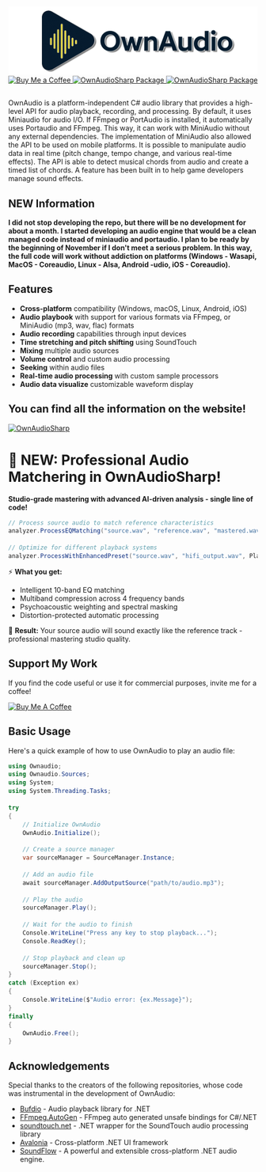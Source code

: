 ﻿<div align="center">
  <img src="Ownaudiologo.png" alt="Logo" width="600"/>
</div>

<a href="https://www.buymeacoffee.com/ModernMube">
  <img src="https://img.shields.io/badge/Support-Buy%20Me%20A%20Coffee-orange" alt="Buy Me a Coffee">
</a>

<a href="https://www.nuget.org/packages/OwnAudioSharp">
  <img src="https://img.shields.io/badge/Nuget-OwnAudioSharp%20Nuget%20Package-blue" alt="OwnAudioSharp Package">
</a>

<a href="https://github.com/ModernMube/OwnAudioSharpDemo">
  <img src="https://img.shields.io/badge/Sample-OwnAudioSharp%20Demo%20Application-darkgreen" alt="OwnAudioSharp Package">
</a>

##

OwnAudio is a platform-independent C# audio library that provides a high-level API for audio playback, recording, and processing. By default, it uses Miniaudio for audio I/O. If FFmpeg or PortAudio is installed, it automatically uses Portaudio and FFmpeg. This way, it can work with MiniAudio without any external dependencies. The implementation of MiniAudio also allowed the API to be used on mobile platforms. It is possible to manipulate audio data in real time (pitch change, tempo change, and various real-time effects). The API is able to detect musical chords from audio and create a timed list of chords. A feature has been built in to help game developers manage sound effects.

## NEW Information

**I did not stop developing the repo, but there will be no development for about a month. I started developing an audio engine that would be a clean managed code instead of miniaudio and portaudio. I plan to be ready by the beginning of November if I don't meet a serious problem. In this way, the full code will work without addiction on platforms (Windows - Wasapi, MacOS - Coreaudio, Linux - Alsa, Android -udio, iOS - Coreaudio).**

## Features

- **Cross-platform** compatibility (Windows, macOS, Linux, Android, iOS)
- **Audio playbook** with support for various formats via FFmpeg, or MiniAudio (mp3, wav, flac) formats
- **Audio recording** capabilities through input devices
- **Time stretching and pitch shifting** using SoundTouch
- **Mixing** multiple audio sources
- **Volume control** and custom audio processing
- **Seeking** within audio files
- **Real-time audio processing** with custom sample processors
- **Audio data visualize** customizable waveform display

## You can find all the information on the website!

<a href="https://modernmube.github.io/OwnAudioSharp/">
  <img src="https://img.shields.io/badge/WEB-OwnAudioSharp%20API%20website-blue" alt="OwnAudioSharp" width="400">
</a>

# 🎵 NEW: Professional Audio Matchering in OwnAudioSharp!

**Studio-grade mastering with advanced AI-driven analysis - single line of code!**

```csharp
// Process source audio to match reference characteristics
analyzer.ProcessEQMatching("source.wav", "reference.wav", "mastered.wav");

// Optimize for different playback systems
analyzer.ProcessWithEnhancedPreset("source.wav", "hifi_output.wav", PlaybackSystem.HiFiSpeakers);
```

⚡ **What you get:**
- Intelligent 10-band EQ matching
- Multiband compression across 4 frequency bands  
- Psychoacoustic weighting and spectral masking
- Distortion-protected automatic processing

🎯 **Result:** Your source audio will sound exactly like the reference track - professional mastering studio quality.

## Support My Work

If you find the code useful or use it for commercial purposes, invite me for a coffee!

<a href="https://www.buymeacoffee.com/ModernMube" 
    target="_blank"><img src="https://cdn.buymeacoffee.com/buttons/v2/arial-yellow.png" 
    alt="Buy Me A Coffee" 
    style="height: 60px !important;width: 217px !important;" >
 </a>

## Basic Usage

Here's a quick example of how to use OwnAudio to play an audio file:

```csharp
using Ownaudio;
using Ownaudio.Sources;
using System;
using System.Threading.Tasks;

try 
{
    // Initialize OwnAudio
    OwnAudio.Initialize();

    // Create a source manager
    var sourceManager = SourceManager.Instance;

    // Add an audio file
    await sourceManager.AddOutputSource("path/to/audio.mp3");

    // Play the audio
    sourceManager.Play();

    // Wait for the audio to finish
    Console.WriteLine("Press any key to stop playback...");
    Console.ReadKey();

    // Stop playback and clean up
    sourceManager.Stop();
}
catch (Exception ex)
{
    Console.WriteLine($"Audio error: {ex.Message}");
}
finally
{
    OwnAudio.Free();
}
```

## Acknowledgements

Special thanks to the creators of the following repositories, whose code was instrumental in the development of OwnAudio:

- [Bufdio](https://github.com/luthfiampas/Bufdio) - Audio playback library for .NET
- [FFmpeg.AutoGen](https://github.com/Ruslan-B/FFmpeg.AutoGen) - FFmpeg auto generated unsafe bindings for C#/.NET
- [soundtouch.net](https://github.com/owoudenberg/soundtouch.net) - .NET wrapper for the SoundTouch audio processing library
- [Avalonia](https://github.com/AvaloniaUI/Avalonia) - Cross-platform .NET UI framework
- [SoundFlow](https://github.com/LSXPrime/SoundFlow) - A powerful and extensible cross-platform .NET audio engine.
